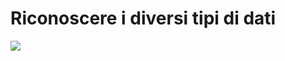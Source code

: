# Riconoscere i diversi tipi di dati

![](../.gitbook/assets/screenshot-learning.edx.org-2022.03.15-21\_05\_29.png)
